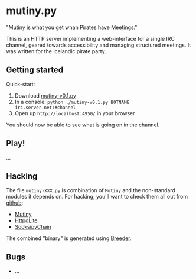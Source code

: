 # mutiny.py #

"Mutiny is what you get whan Pirates have Meetings."

This is an HTTP server implementing a web-interface for a single IRC channel,
geared towards accessibility and managing structured meetings.  It was written
for the Icelandic pirate party.


## Getting started ##

Quick-start:

   1. Download [mutiny-v0.1.py](https://raw.github.com/pagekite/plugins-pyMutiny/master/bin/mutiny-v0.1.py)
   2. In a console: `python ./mutiny-v0.1.py BOTNAME irc.server.net:#channel`
   3. Open up `http://localhost:4950/` in your browser

You should now be able to see what is going on in the channel.


## Play! ##

...


## Hacking ##

The file `mutiny-XXX.py` is combination of `Mutiny` and the non-standard
modules it depends on.  For hacking, you'll want to check them all out from
[github](https://github.com/):

   * [Mutiny](https://github.com/pagekite/plugins-pyMutiny)
   * [HttpdLite](https://github.com/pagekite/plugins-pyHttpdLite)
   * [SocksipyChain](https://github.com/pagekite/pySocksipyChain)

The combined "binary" is generated using
[Breeder](https://github.com/pagekite/PyBreeder).


## Bugs ##

   * ...

